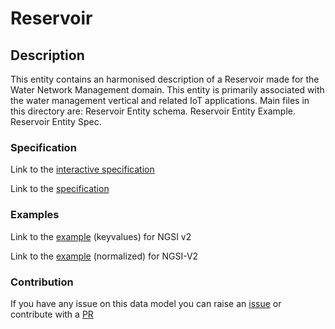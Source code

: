 # Reservoir

## Description 

This entity contains an harmonised description of a Reservoir made for the Water Network Management domain.
This entity is primarily associated with the water management vertical and related IoT applications.
Main files in this directory are:
Reservoir Entity schema.
Reservoir Entity Example.
Reservoir Entity Spec.

### Specification

Link to the [interactive specification](https://swagger.lab.fiware.org/?url=https://smart-data-models.github.io/dataModel.WaterNetworkManagement/Reservoir/swagger.yaml)

Link to the [specification](https://smart-data-models.github.io/dataModel.WaterNetworkManagement/Reservoir/doc/spec.md)
### Examples

Link to the [example](https://smart-data-models.github.io/dataModel.WaterNetworkManagement/Reservoir/examples/example.json) (keyvalues) for NGSI v2

Link to the [example](https://smart-data-models.github.io/dataModel.WaterNetworkManagement/Reservoir/examples/example-normalized.json) (normalized) for NGSI-V2
### Contribution

 If you have any issue on this data model you can raise an [issue](https://github.com/smart-data-models/dataModel.WaterNetworkManagement/issues)  or contribute with a [PR](https://github.com/smart-data-models/dataModel.WaterNetworkManagement/pulls)